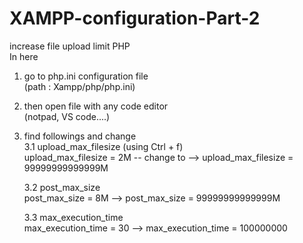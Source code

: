 # XAMPP-configuration-Part-2
increase file upload limit PHP
<br>
In here 
  1. go to php.ini configuration file <br>
    (path : Xampp/php/php.ini)
  2. then open file with any code editor <br>
    (notpad, VS code....)
  3. find followings and change<br>
      3.1 upload_max_filesize (using Ctrl + f)<br>
          upload_max_filesize = 2M -- change to --> upload_max_filesize = 99999999999999M

      3.2 post_max_size <br>
          post_max_size = 8M --> post_max_size = 99999999999999M

      3.3 max_execution_time <br>
          max_execution_time = 30 --> max_execution_time = 100000000
